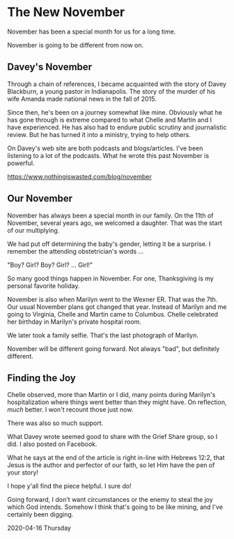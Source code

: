 # The New November

November has been a special month for us for a long time.

November is going to be different from now on.

## Davey's November

Through a chain of references, I became acquainted with the story of
Davey Blackburn, a young pastor in Indianapolis. The story of the murder
of his wife Amanda made national news in the fall of 2015. 

Since then, he's been on a journey somewhat like mine.
Obviously what he has gone through is extreme compared to what Chelle and
Martin and I have experienced. He has also had to endure public scrutiny
and journalistic review. But he has turned it into a ministry,
trying to help others.

On Davey's web site are both podcasts and blogs/articles.
I've been listening to a lot of the podcasts.
What he wrote this past November is powerful.

https://www.nothingiswasted.com/blog/november

## Our November

November has always been a special month in our family.
On the 11th of November, several years ago, we welcomed a daughter.
That was the start of our multiplying.

We had put off determining the baby's gender, letting it be a surprise.
I remember the attending obstetrician's words ...

"Boy? Girl? Boy? Girl? ... Girl!"

So many good things happen in November.
For one, Thanksgiving is my personal favorite holiday.

November is also when Marilyn went to the Wexner ER. That was the 7th.
Our usual November plans got changed that year. Instead of Marilyn
and me going to Virginia, Chelle and Martin came to Columbus. Chelle
celebrated her birthday in Marilyn's private hospital room.

We later took a family selfie. That's the last photograph of Marilyn.

November will be different going forward.
Not always "bad", but definitely different.

## Finding the Joy

Chelle observed, more than Martin or I did, many points during
Marilyn's hospitalization where things went better than they might have.
On reflection, *much* better. I won't recount those just now.

There was also so much support.

What Davey wrote seemed good to share with the Grief Share group,
so I did. I also posted on Facebook.

What he says at the end of the article is right in-line with Hebrews 12:2,
that Jesus is the author and perfector of our faith, so let Him have
the pen of your story!

I hope y'all find the piece helpful. I sure do!

Going forward, I don't want circumstances or the enemy to steal the
joy which God intends. Somehow I think that's going to be like mining,
and I've certainly been digging.

2020-04-16 Thursday


